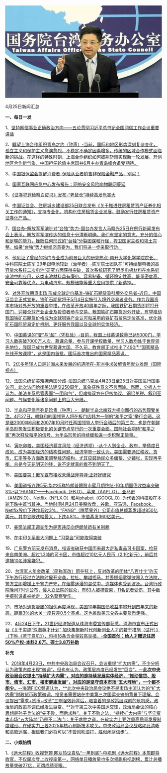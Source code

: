 ![04_25](.\04_25.jpg)

4月25日新闻汇总

**一、每日一发**

1、[坚持网信事业正确政治方向——五论贯彻习近平总书记全国网信工作会议重要讲话](http://paper.people.com.cn/rmrb/html/2018-04/26/nw.D110000renmrb_20180426_7-01.htm)

2、[瞩望上海合作组织青岛之约（钟声）-当前，国际和地区形势深刻复杂变化，孤立主义和保护主义愈演愈烈，不稳定不确定因素增多，传统的区域合作模式面临新的挑战。在这样的特殊时刻，上海合作组织如何披荆斩棘实现新一轮发展，开创地区合作新气象，中国担任轮值主席国并6月主办青岛峰会备受期待。](http://paper.people.com.cn/rmrb/html/2018-04/26/nw.D110000renmrb_20180426_2-03.htm)

3、[中国银保监会提醒消费者-保险从业者销售非保险金融产品，别买！](http://paper.people.com.cn/rmrb/html/2018-04/26/nw.D110000renmrb_20180426_4-09.htm)

4、[国家互联网应急中心发布报告：网络安全风险向物联网蔓延](http://paper.people.com.cn/rmrb/html/2018-04/26/nw.D110000renmrb_20180426_3-10.htm)

5、[《证券犯罪检察白皮书》发布-“老鼠仓”持续高发危害大](http://paper.people.com.cn/rmrb/html/2018-04/26/nw.D110000renmrb_20180426_6-10.htm)

6、[中国证监会、住房城乡建设部25日联合发布《关于推进住房租赁资产证券化相关工作的通知》，支持专业化、机构化住房租赁企业发展，鼓励发行住房租赁资产证券化产品。](http://paper.people.com.cn/rmrb/html/2018-04/26/nw.D110000renmrb_20180426_5-10.htm)

7、[国台办-解放军军演针对“台独”势力-国台办发言人马晓光25日在例行新闻发布会上表示，解放军军演传达的信息十分清晰明确。我们有坚定的意志、充分的信心和足够的能力，挫败任何形式的“台独”分裂图谋和行径，捍卫国家主权和领土完整。如果“台独”势力继续恣意妄为，我们将进一步采取行动。](http://paper.people.com.cn/rmrb/html/2018-04/26/nw.D110000renmrb_20180426_2-11.htm)

8、[他见证了曾经的冷门专业成为前景巨大的研究热点-南开大学化学学院院长、中科院院士陈军 29年跟电池较劲（治学者）-陈军院士团队在“可持续醌电极的高容量水系锌二次电池”研究方面获得突破，首次系统研究了醌类电极材料在水系锌电池中的应用，这类电池材料具有廉价、容易制备、循环稳定性高、能量密度高、安全可靠等优点，为电动汽车、规模储能等重大应用提供了新选择。](http://paper.people.com.cn/rmrb/html/2018-04/26/nw.D110000renmrb_20180426_1-12.htm)

9、[对外开放期货市场 形成全球定价基准-铁矿石期货吸引境外交易者-近日，中国证监会正式宣布，铁矿石期货将于5月4日实施引入境外交易者业务。作为我国资本市场对外开放的重要举措，在改革开放40周年之际，我国铁矿石期货即将打开国门，迎接全球产业企业及投资者参与交易。我国铁矿石期货对外开放，有望推动我国铁矿石期货价格成为全球钢铁产业认可和采用的铁矿石贸易定价基准，优化铁矿石国际贸易定价机制，更好服务我国以及全球的实体经济。](http://paper.people.com.cn/rmrb/html/2018-04/26/nw.D110000renmrb_20180426_3-16.htm)

10、[中国慕课的“变”与“超”（凭栏处）-目前，我国上线慕课数量已达5000门，学习人数突破7000万人次，慕课总量、参与开课学校数量、学习人数均处于世界领先地位，我国已成为世界慕课大国。不久前，教育部正式推出了490门“国家精品在线开放课程”，这是国内首批、国际首次推出的国家精品慕课。](http://paper.people.com.cn/rmrb/html/2018-04/26/nw.D110000renmrb_20180426_2-18.htm)

11、[2亿多年轻人口是非洲未来发展的机遇所在-非洲寻求破解青年就业难题（国际视点）](http://paper.people.com.cn/rmrb/html/2018-04/26/nw.D110000renmrb_20180426_1-21.htm)

12、[法国总统访美难掩两国分歧-法国总统马克龙4月23日至25日对美国进行国事访问，此次访问恰逢美法建交250周年，其象征性意义不言而喻。然而，分析人士认为，美法关系尽管表面“一团和气”，但难掩双方在伊核协议、钢铝关税、叙利亚问题、气候变化等诸多问题上的巨大分歧。](http://paper.people.com.cn/rmrb/html/2018-04/26/nw.D110000renmrb_20180426_4-21.htm)

13、[半岛和平信号弥足珍贵（钟声）-　朝鲜半岛北南双方相向而行的态势颇受关注。4月27日，朝鲜和韩国领导人将在板门店韩方一侧的“和平之家”举行会晤。这是继2000年6月和2007年10月时任两国领导人举行会晤后的第三次，也是在朝鲜半岛形势发生积极变化的关键节点举行的一次重要会面。国际社会期待“和平之家”再次释放和平的信号，为半岛形势的持续缓和进一步积聚正能量。](http://paper.people.com.cn/rmrb/html/2018-04/26/nw.D110000renmrb_20180426_2-21.htm)

14、[寅吃卯粮，美国经济蕴含风险（经济透视）-从个人到企业、政府，举债度日成风，成为美国经济的结构性问题。经济学界一致认为，美国需要通过税收、货币、汇率等多方面政策调整经济结构，尤其应鼓励民众多储蓄、少铺张，实现再平衡。总是今天花明天的钱，说不定就真的看不到明天了。](http://paper.people.com.cn/rmrb/html/2018-04/26/nw.D110000renmrb_20180426_1-22.htm)

15、[美国要哭！俄军宣布接收未爆战斧导弹:正好好研究](http://news.163.com/18/0426/00/DG9EBO070001875O.html)

16、[美国道指连跌5天:华尔街称特朗普跟股市蜜月期终结-10年期国债收益率突破3%-以“FAANG”——Facebook（FB.O）、苹果（AAPL.O）、亚马逊（AMZN.O）、Netflix（NFLX.O）和Alphabet（GOOGL.O）为代表的科技股在本轮下跌中首当其冲。当地时间4月24日美股收盘，谷歌、亚马逊、Facebook、Netlfix股价下跌均超过3%，“FANG”（除苹果外）公司市值总额蒸发超过850亿美元。其中谷歌跌幅最大，下跌4.8%，市值蒸发360亿美元。](http://news.163.com/18/0426/00/DG9DLLUO000187VE.html)

17、[美司法部正调查华为是否违反向伊朗禁运有关制裁](http://news.163.com/18/0425/22/DG968OAH0001899O.html)

18、[在中印关系重大问题上 “习莫会”可能取得突破](http://www.zaobao.com/news/china/story20180425-853527)

19、[广东警方前天发布消息，指该省破获中国历来最大走私毒品可卡因案，检获来自南美洲、超过1.3吨的可卡因，市值超过10亿元人民币（2.1亿新元），前后共逮捕10名涉案嫌犯。](http://www.zaobao.com/news/china/story20180426-853810)

20、[台湾军人年金改革（简称军改）箭在弦上，反对改革的团体“八百壮士”昨天下午游行经过立法院时展开突袭，拉扯、攀越拒马，并丢掷烟雾弹欲闯入立法院，警方立即增援上千警力严守，在烟雾迷漫的混仗中，连媒体也受到波及。台湾行政院晚间7时许公布，侵入立法院的民众，有63人被捕管束，11名记者受伤，其中数字摄影设备被抢走，32名警察受伤。](http://www.zaobao.com/news/china/story20180426-853805)

21、[市场对通货膨胀的担忧再度浮现，美国10年期国债收益率攀升到四年来的新高，距离3％的大关一度只差0.5个基点。这也推动美元兑各主要货币走强。](http://www.zaobao.com/finance/world/story20180425-853612)

22、[4月24日下午，21世纪经济报道从珠海市委宣传部获悉，珠海市宣布正式出台《关于实施“珠海英才计划” 加快集聚新时代创新创业人才的若干措施（试行）》（下称《若干意见》），包括16条含金量较高举措。-**全国首创：给人才赠送住房50%产权**-**本科2.6万、硕士3.8万补助**](https://finance.qq.com/a/20180425/004522.htm)



**补充**

1、[2018年4月23日，中共中央政治局会议召开，会议重提“扩大内需”，不少分析认为政策态度出现“微调”，但也有认为，政策层态度已经发生“巨变”。--**此次中央政治局会议提出“持续扩大内需”，对应的是持续发展实体经济，“推动信贷、股市、债市、汇市、楼市健康发展”，对应的是坚守资本市场“五大阵地”，一个都不能少。**--海清FICC频道认为，**此次中央政治局会议绝不是市场主流认为的“扩大内需”财政货币政策微调，投资者需要站在中美第三次国运交锋的背景下理解，会议提出“需求+货币+改革”三剂强效药背后，暗含着的是政策层深刻的危机感，政治局的政策基调已经发生巨变。**对于第三次中美国运交锋，政治局会议的核心思想是孙子兵法的“先不败，而后求胜”。关于不败之法，“持续扩大内需”与坚守资本市场“五大阵地”乃是不二法门；关于求胜之道，在软实力上要注重高质量发展制度建设、在硬实力上要2025年核心创新技术攻关。中央政治局会议战略如此清晰和高瞻远瞩，相信我们必将可以“不管风吹浪打，胜似闲庭信步”。](http://news.ifeng.com/a/20180424/57846008_0.shtml)



**二、小娱怡情**

1、[《远大前程》收视登顶 网友热议袁弘“一黑到底”-电视剧《远大前程》本周即将收官，不仅屡次登上收视率第一，网络单日播放量也多次领跑电视剧榜，累计总播放量突破27亿，可谓成绩亮眼。](http://tv.67.com/hyzx/2018/04/25/915855.html)